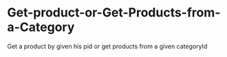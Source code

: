 # Get-product-or-Get-Products-from-a-Category
Get a product by given his pid or get products from a given categoryId

